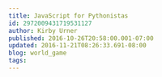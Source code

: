 ```yaml
---
title: JavaScript for Pythonistas
id: 2972009431719531127
author: Kirby Urner
published: 2016-10-26T20:58:00.001-07:00
updated: 2016-11-21T08:26:33.691-08:00
blog: world_game
tags: 
---
```


